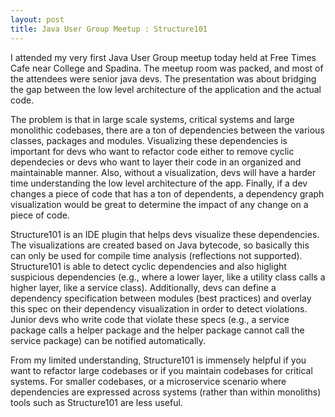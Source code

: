 ```yaml
---
layout: post
title: Java User Group Meetup : Structure101
---
```


I attended my very first Java User Group meetup today held at Free Times Cafe near College and Spadina. The meetup room was packed, and most of the attendees were senior java devs. The presentation was about bridging the gap between the low level architecture of the application and the actual code. 

The problem is that in large scale systems, critical systems and large monolithic codebases, there are a ton of dependencies between the various classes, packages and modules. Visualizing these dependencies is important for devs who want to refactor code either to remove cyclic dependecies or devs who want to layer their code in an organized and maintainable manner. Also, without a visualization, devs will have a harder time understanding the low level architecture of the app. Finally, if a dev changes a piece of code that has a ton of dependents, a dependency graph visualization would be great to determine the impact of any change on a piece of code. 

Structure101 is an IDE plugin that helps devs visualize these dependencies. The visualizations are created based on Java bytecode, so basically this can only be used for compile time analysis (reflections not supported). Structure101 is able to detect cyclic dependencies and also higlight suspicious dependencies (e.g., where a lower layer, like a utility class calls a higher layer, like a service class). Additionally, devs can define a dependency specification between modules (best practices) and overlay this spec on their dependency visualization in order to detect violations. Junior devs who write code that violate these specs (e.g., a service package calls a helper package and the helper package cannot call the service package) can be notified automatically.

From my limited understanding, Structure101 is immensely helpful if you want to refactor large codebases or if you maintain codebases for critical systems. For smaller codebases, or a microservice scenario where dependencies are expressed across systems (rather than within monoliths) tools such as Structure101 are less useful.